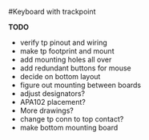 #Keyboard with trackpoint

__TODO__
- verify tp pinout and wiring
- make tp footprint and mount
- add mounting holes all over
- add redundant buttons for mouse
- decide on bottom layout
- figure out mounting between boards
- adjust designators?
- APA102 placement?
- More drawings?
- change tp conn to top contact?
- make bottom mounting board
